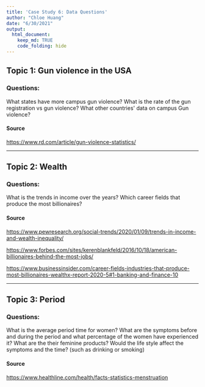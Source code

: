 ```yaml
---
title: 'Case Study 6: Data Questions'
author: "Chloe Huang"
date: "6/30/2021"
output: 
  html_document: 
    keep_md: TRUE
    code_folding: hide
---
```




## Topic 1: Gun violence in the USA
### Questions:
What states have more campus gun violence?
What is the rate of the gun registration vs gun violence?
What other countries' data on campus Gun violence?

#### Source
https://www.rd.com/article/gun-violence-statistics/


-----------------------------------------------------

## Topic 2: Wealth

### Questions:
What is the trends in income over the years?
Which career fields that produce the most billionaires? 

#### Source
https://www.pewresearch.org/social-trends/2020/01/09/trends-in-income-and-wealth-inequality/

https://www.forbes.com/sites/kerenblankfeld/2016/10/18/american-billionaires-behind-the-most-jobs/

https://www.businessinsider.com/career-fields-industries-that-produce-most-billionaires-wealthx-report-2020-5#1-banking-and-finance-10


-----------------------------------------------------
## Topic 3: Period

### Questions:
What is the average period time for women?
What are the symptoms before and during the period and what percentage of the women have experienced it?
What are the their feminine products?
Would the life style affect the symptoms and the time? (such as drinking or smoking)

#### Source
https://www.healthline.com/health/facts-statistics-menstruation 
